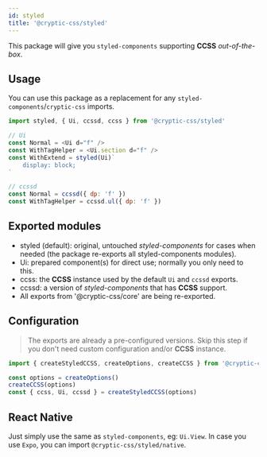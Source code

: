 ```yaml
---
id: styled
title: '@cryptic-css/styled'
---
```


This package will give you `styled-components` supporting **CCSS** _out-of-the-box_.

## Usage

You can use this package as a replacement for any `styled-components`/`cryptic-css` imports.

```js
import styled, { Ui, ccssd, ccss } from '@cryptic-css/styled'

// Ui
const Normal = <Ui d="f" />
const WithTagHelper = <Ui.section d="f" />
const WithExtend = styled(Ui)`
    display: block;
`

// ccssd
const Normal = ccssd({ dp: 'f' })
const WithTagHelper = ccssd.ul({ dp: 'f' })
```

## Exported modules

-   styled (default): original, untouched _styled-components_ for cases
    when needed (the package re-exports all styled-components modules).
-   Ui: prepared component(s) for direct use; normally you only need to this.
-   ccss: the **CCSS** instance used by the default `Ui` and `ccssd` exports.
-   ccssd: a version of _styled-components_ that has **CCSS** support.
-   All exports from '@cryptic-css/core' are being re-exported.

## Configuration

> The exports are already a pre-configured versions.
> Skip this step if you don't need custom configuration and/or **CCSS** instance.

```js
import { createStyledCCSS, createOptions, createCCSS } from '@cryptic-css/styled'

const options = createOptions()
createCCSS(options)
const { ccss, Ui, ccssd } = createStyledCCSS(options)
```

## React Native

Just simply use the same as `styled-components`, eg: `Ui.View`. In case you use `Expo`,
you can import `@cryptic-css/styled/native`.
